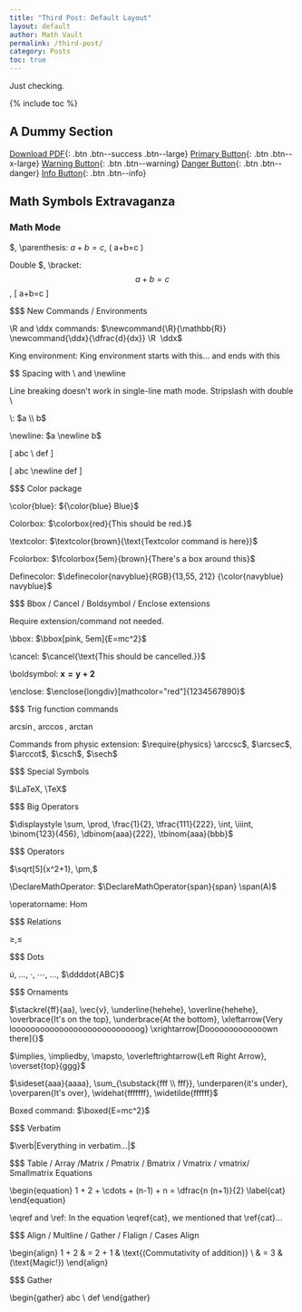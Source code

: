 ```yaml
---
title: "Third Post: Default Layout"
layout: default
author: Math Vault
permalink: /third-post/
category: Posts
toc: true
---
```


Just checking.

{% include toc %}

## A Dummy Section

[Download PDF](#){: .btn .btn--success .btn--large} [Primary Button](#){: .btn .btn--x-large} [Warning Button](#){: .btn .btn--warning} [Danger Button](#){: .btn .btn--danger} [Info Button](#){: .btn .btn--info}

## Math Symbols Extravaganza

### Math Mode

\$, \parenthesis: $a+b=c$, \( a+b=c \)

Double \$, \bracket: $$a+b=c$$, \[ a+b=c \] 

$$$ New Commands / Environments

\R and \ddx commands: $\newcommand{\R}{\mathbb{R}} \newcommand{\ddx}{\dfrac{d}{dx}} \R  \ddx$

King environment: $\newenvironment{king}{\text{King environment starts with this}}{\text{... and ends with this}} \begin{king}\end{king}$

$$ Spacing with \\ and \newline

Line breaking doesn't work in single-line math mode. Stripslash with double \

\\: $a \\ b$

\newline: $a \newline b$

\[ abc \\ def \]

\[ abc \newline def \]

$$$ Color package

\color{blue}: ${\color{blue} Blue}$

Colorbox: $\colorbox{red}{This should be red.}$

\textcolor: $\textcolor{brown}{\text{Textcolor command is here}}$

Fcolorbox: $\fcolorbox{5em}{brown}{There's a box around this}$

Definecolor: $\definecolor{navyblue}{RGB}{13,55, 212} {\color{navyblue} navyblue}$

$$$ Bbox / Cancel / Boldsymbol / Enclose extensions

Require extension/command not needed.

\bbox: $\bbox[pink, 5em]{E=mc^2}$

\cancel: $\cancel{\text{This should be cancelled.}}$

\boldsymbol: $\boldsymbol{x=y+2}$

\enclose: $\enclose{longdiv}[mathcolor="red"]{1234567890}$

$$$ Trig function commands

$\arcsin$, $\arccos$, $\arctan$

Commands from physic extension: $\require{physics} \arccsc$, $\arcsec$, $\arccot$, $\csch$, $\sech$

$$$ Special Symbols

$\LaTeX, \TeX$

$$$ Big Operators

$\displaystyle \sum, \prod, \frac{1}{2}, \tfrac{111}{222}, \int, \iiint, \binom{123}{456}, \dbinom{aaa}{222}, \tbinom{aaa}{bbb}$

$$$ Operators

$\sqrt[5]{x^2+1}, \pm,$

\DeclareMathOperator: $\DeclareMathOperator{span}{span} \span(A)$

\operatorname: $\operatorname{Hom}$

$$$ Relations

$\ge, \le$

$$$ Dots

$\dot{u}$, $\dots$, $\cdot$, $\cdots$, $\ldots$, $\ddddot{ABC}$

$$$ Ornaments

$\stackrel{ff}{aa}, \vec{v}, \underline{hehehe}, \overline{hehehe}, \overbrace{It's on the top}, \underbrace{At the bottom}, \xleftarrow{Very looooooooooooooooooooooooooog} \xrightarrow[Dooooooooooooown there]{}$

$\implies, \impliedby, \mapsto, \overleftrightarrow{Left Right Arrow}, \overset{top}{ggg}$

$\sideset{aaa}{aaaa}, \sum_{\substack{fff \\ fff}}, \underparen{it's under}, \overparen{It's over}, \widehat{fffffff}, \widetilde{ffffff}$

Boxed command: $\boxed{E=mc^2}$

$$$ Verbatim

$\verb|Everything in verbatim...|$

$$$ Table / Array /Matrix / Pmatrix / Bmatrix / Vmatrix / vmatrix/ Smallmatrix
Equations

\begin{equation} 1 + 2 + \cdots + (n-1) + n = \dfrac{n (n+1)}{2} \label{cat} \end{equation}

\eqref and \ref: In the equation \eqref{cat}, we mentioned that \ref{cat}...

$$$ Align / Multline / Gather / Flalign / Cases
Align

\begin{align} 1 + 2 & = 2 + 1 & \text{(Commutativity of addition)} \\ & = 3 & (\text{Magic!}) \end{align}

$$$ Gather

\begin{gather} abc \\ def \end{gather}



